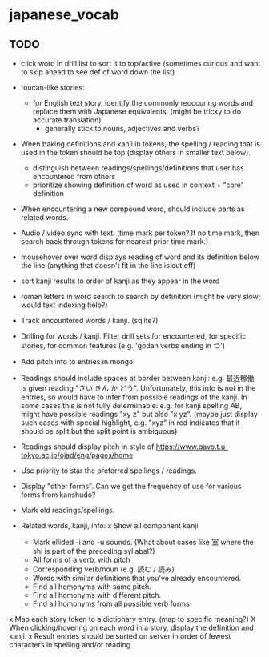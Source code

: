 # japanese_vocab

## TODO

- click word in drill list to sort it to top/active (sometimes curious and want to skip ahead to see def of word down the list)

- toucan-like stories:
    - for English text story, identify the commonly reoccuring words and replace them with Japanese equivalents. (might be tricky to do accurate translation)
        - generally stick to nouns, adjectives and verbs?

- When baking definitions and kanji in tokens, the spelling / reading that is used in the token should be top (display others in smaller text below).
    - distinguish between readings/spellings/definitions that user has encountered from others
    - prioritize showing definition of word as used in context + "core" definition

- When encountering a new compound word, should include parts as related words.
- Audio / video sync with text. (time mark per token? If no time mark, then search back through tokens for nearest prior time mark.)
- mousehover over word displays reading of word and its definition below the line (anything that doesn't fit in the line is cut off)

- sort kanji results to order of kanji as they appear in the word
- roman letters in word search to search by definition (might be very slow; would text indexing help?)

- Track encountered words / kanji. (sqlite?)
- Drilling for words / kanji. Filter drill sets for encountered, for specific stories, for common features (e.g. 'godan verbs ending in つ')

- Add pitch info to entries in mongo.
- Readings should include spaces at border between kanji: e.g. 最近稼働 is given reading "さい きん か どう". Unfortunately, this info is not in the entries, so would have to infer from possible readings of the kanji. In some cases this is not fully determinable: e.g. for kanji spelling AB, might have possible readings "xy z" but also "x yz". (maybe just display such cases with special highlight, e.g. "xyz" in red indicates that it should be split but the split point is ambiguous)
- Readings should display pitch in style of https://www.gavo.t.u-tokyo.ac.jp/ojad/eng/pages/home
- Use priority to star the preferred spellings / readings.
- Display "other forms". Can we get the frequency of use for various forms from kanshudo?
- Mark old readings/spellings.
- Related words, kanji, info:
    x Show all component kanji
    - Mark ellided -i and -u sounds. (What about cases like 室 where the shi is part of the preceding syllabal?)
    - All forms of a verb, with pitch
    - Corresponding verb/noun (e.g. 読む / 読み)
    - Words with similar definitions that you've already encountered.
    - Find all homonyms with same pitch.
    - Find all homonyms with different pitch.
    - Find all homonyms from all possible verb forms


x Map each story token to a dictionary entry. (map to specific meaning?)
X When clicking/hovering on each word in a story, display the definition and kanji.
x Result entries should be sorted on server in order of fewest characters in spelling and/or reading